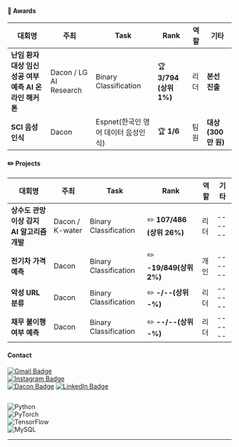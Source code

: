 
#### 🏅 Awards
| 대회명 | 주최 | Task | Rank | 역할 | 기타 |
|--------|------|------|------|------|------|
| **난임 환자 대상 임신 성공 여부 예측 AI 온라인 해커톤** | Dacon / LG AI Research | Binary Classification | 🏆 **3/794 (상위 1%)** | 리더 | **본선 진출** |
| **SCI 음성인식** | Dacon | Espnet(한국인 영어 데이터 음성인식) | 🏆 **1/6**  | 팀원 | **대상 (300만 원)** |







#### ✏️ Projects
| 대회명 | 주최 | Task | Rank | 역할 | 기타 | 
|--------|------|------|------|------|------|
| **상수도 관망 이상 감지 AI 알고리즘 개발** | Dacon / K-water | Binary Classification | ✏️ **107/486 (상위 26%)** | 리더 |------|
| **전기차 가격 예측** | Dacon  | Binary Classification | ✏️ **-19/849(상위 2%)** | 개인 |------|
| **악성 URL 분류** | Dacon  | Binary Classification | ✏️ **-/--(상위 -%)** | 리더 |------|
| **채무 불이행 여부 예측** | Dacon |  Binary Classification | ✏️ **--/--(상위 -%)** | 리더 |------|








#### Contact
[![Gmail Badge](https://img.shields.io/badge/Email-qmdlghfl3%40naver.com-red?style=flat-square&logo=Gmail&logoColor=white)](mailto:qmdlghfl3@naver.com)  
[![Instagram Badge](https://img.shields.io/badge/Instagram-tlawogus__-purple?style=flat-square&logo=Instagram&logoColor=white)](https://www.instagram.com/tlawogus_)  
[![Dacon Badge](https://img.shields.io/badge/Dacon-qmdlghfl2@gmail.com-blue?style=flat-square&logo=Dacon=white)](https://dacon.io/myprofile/516434/competition)
[![LinkedIn Badge](https://img.shields.io/badge/LinkedIn-View%20Profile-blue?style=flat-square&logo=LinkedIn&logoColor=white)](https://www.linkedin.com/in/jaehyeonKR/)






##  
![Python](https://img.shields.io/badge/Python-3776AB?style=for-the-badge&logo=python&logoColor=white)  
![PyTorch](https://img.shields.io/badge/PyTorch-EE4C2C?style=for-the-badge&logo=pytorch&logoColor=white)  
![TensorFlow](https://img.shields.io/badge/TensorFlow-FF6F00?style=for-the-badge&logo=tensorflow&logoColor=white)  
![MySQL](https://img.shields.io/badge/MySQL-4479A1?style=for-the-badge&logo=mysql&logoColor=white)  

              
---

